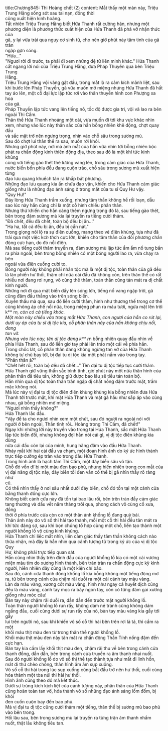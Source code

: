 title:Chương845: Thi Hoàng chết (2)
content:
Mắt thấy một màn này, Triệu Trung Hằng sống sót sau tai nạn, đồng thời<br>cũng xuất hiện kinh hoảng.<br>Tất nhiên Triệu Trung Hằng biết Hứa Thanh rất cường hãn, nhưng một<br>phương diện là phương thức xuất hiện của Hứa Thanh đã phá vỡ nhận thức của<br>gã, y lại vừa trải qua nguy cơ sinh tử, cho nên giờ phút này tâm tình của gã tràn<br>ngập gợn sóng.<br>"Hứa..."<br>"Ngươi rời đi trước, ta phải đi xem những đệ tử liên minh khác." Hứa Thanh<br>cắt ngang lời nói của Triệu Trung Hằng, đưa Pháp Thuyền qua bên Triệu Trung<br>Hằng.<br>Triệu Trung Hằng vội vàng gật đầu, trong mắt lộ ra cảm kích mãnh liệt, sau<br>khi bước lên Pháp Thuyền, gã vừa muốn mở miệng nhưng Hứa Thanh đã hất<br>tay áo lên, một cỗ đại lực lập tức rơi vào thân thuyền hình con Phượng xa hoa<br>của gã.<br>Pháp Thuyền lập tức vang lên tiếng nổ, tốc độ được gia trì, vội vã lao ra bên<br>ngoài Thi Cấm.<br>Thân thể Hứa Thanh nhoáng một cái, vừa muốn đi tới khu vực khác nhìn<br>xem, nhưng vào lúc này thần sắc của hắn bỗng nhiên khẽ động, chợt quay đầu<br>và sắc mặt trở nên ngưng trọng, nhìn vào chỗ sâu trong sương mù.<br>Sau đó chợt lui thân thể ra sau, muốn rời khỏi.<br>Nhưng giờ phút này, nơi mà ánh mắt của hắn vừa nhìn tới bỗng nhiên bộc<br>phát ra chấn động kinh thiên động địa, theo sau đó là một khí tức kinh khủng<br>cùng với tiếng gào thét thê lương vang lên, trong cảm giác của Hứa Thanh,<br>nước biển bốn phía đều đang cuộn trào, chỗ sâu trong sương mù xuất hiện từng<br>đạo lưu quang khuếch tán ra khắp bát phương.<br>Những đạo lưu quang kia ẩn chứa đạo vận, khiến cho Hứa Thanh cảm giác<br>giống như là những đạo ánh sáng ở trong mắt của tu sĩ Quy Hư vậy.<br>"Quy Hư!"<br>Đáy lòng Hứa Thanh trầm xuống, nhưng tâm thần không hề rối loạn, dẫu<br>sao lúc này hắn cũng chỉ là một cỗ hình chiếu phân thân.<br>Nhưng thứ khiến cho hắn càng thêm ngưng trọng đó là, sau tiếng gào thét,<br>bên trong đám sương mù kia lại truyền ra tiếng cười thảm.<br>"Đã chết, đều đã chết, toàn bộ đều bị ăn..."<br>"Ha ha, tất cả đều bị ăn, đều bị cắn nát."<br>Trong giọng nói lộ ra sự điên cuồng, mang theo vẻ điên khùng, tựa như đã<br>trải qua một việc k*ch th*ch cực lớn, khiến cho tâm thần của đối phương chấn<br>động cực hạn, do đó nổi điên.<br>Mà sau tiếng cười thảm truyền ra, đám sương mù lập tức ầm ầm nổ tung bắn<br>ra phía ngoài, bên trong bỗng nhiên có một bóng người lao ra, vừa chạy ra bên<br>ngoài vừa điên cuồng cười to.<br>Bóng người này không phải nhân tộc mà là một dị tộc, toàn thân của gã đều<br>là lân phiến hư thối, thậm chí nữa cái đầu đã không còn, trên thân thể có rất<br>nhiều nơi đang rơi rụng, vô cùng thê thảm, toàn thân cũng tản mát ra dị chất<br>kinh người.<br>Những nơi đi qua mặt biển dấy lên sóng lớn, tiếng nổ vang ngập trời, gã<br>cũng đâm đầu thẳng vào trên sóng biển.<br>Xuyên thấu mà qua, sau đó liền cười thảm, hình như thương thế trong cơ thể<br>cũng không áp chế nổi nữa, trong miệng phun ra máu tươi, ngửa mặt lên trời<br>k** r*n, còn có cả tiếng khóc.<br>Một màn này chiếu vào trong mắt Hứa Thanh, con ngươi của hắn co rút lại,<br>dưới uy áp của tu sĩ dị tộc kia, cỗ phân thân này của hắn không chịu nổi, đang<br>tan vỡ.<br>Nhưng vào lúc này, tên dị tộc đang k** r*n bỗng nhiên quay đầu nhìn về<br>phía Hứa Thanh, sau đó liền giơ tay phải lên trảo một cái về phía hắn.<br>Trong chốc lát, cỗ phân thân đang không ngừng tan vỡ của Hứa Thanh<br>không tự chủ bay tới, bị đại tu dị tộc kia một phát nắm vào trong tay.<br>"Phân thân à?"<br>"Chết hết rồi, toàn bộ đều đã chết..." Tên đại tu dị tộc tiếp tục cười thảm.<br>Hứa Thanh giữ vững thần sắc bình tĩnh, giờ phút này một nửa thân hình của<br>phân thân đã tiêu tán, không giữ được bao lâu sẽ tiêu tán toàn bộ.<br>Hắn nhìn qua dị tộc toàn thân tràn ngập dị chất nồng đậm trước mặt, trầm<br>mặc không nói.<br>Mà lúc này vị đại tu dị tộc điên điên khùng khùng kia bỗng nhiên đưa Hứa<br>Thanh tới trước mặt, khi mặt Hứa Thanh và mặt gã hầu như sắp áp vào cùng<br>nhau, gã bỗng nhiên mở miệng.<br>"Ngươi nhìn thấy không?"<br>Hứa Thanh lắc đầu.<br>"Vậy để ta cho ngươi nhìn xem một chút, sau đó ngươi ra ngoài nói với<br>người ở bên ngoài, Thần tỉnh rồi...Hoàng trong Thi Cấm, đã chết!"<br>Ngay khi những lời này truyền vào trong tai Hứa Thanh, sắc mặt Hứa Thanh<br>lập tức biến đổi, nhưng không đợi hắn nói cái gì, vị dị tộc điên khùng kia dùng<br>nữa cái đầu còn lại của mình, hung hăng đâm vào đầu Hứa Thanh.<br>Nháy mắt khi hai cái đầu va chạm, một đoạn hình ảnh do ký ức hình thành<br>trực tiếp cưỡng ép tràn vào trong đầu Hứa Thanh.<br>Trong hình ảnh là hạch tâm Thi Cấm, một đáy biển sâu vô tận.<br>Chỗ đó vốn dĩ bị một màu đen bao phủ, nhưng hiển nhiên trong con mắt của<br>vị đại năng dị tộc này, đáy biển tối đen vẫn có thể bị gã nhìn thấy rõ ràng như<br>cũ.<br>Có thể nhìn thấy ở nơi sâu nhất dưới đáy biển, chỗ đó tồn tại một cánh cửa<br>bằng thanh đồng cực lớn.<br>Không biết cánh cửa này đã tồn tại bao lâu rồi, bên trên tràn đầy cảm giác<br>tang thương và dấu vết năm tháng trôi qua, phong cách vô cùng cổ xưa, đồng<br>thời ở phía trước cửa còn có một thân ảnh khổng lồ đang quỳ bái.<br>Thân ảnh này do vô số thi hài tạo thành, mỗi một cỗ thi hài đều tản mát ra<br>khí tức đáng sợ, sau khi bọn chúng tổ hợp cùng một chỗ, liền tạo thành một<br>người khổng lồ vô cùng kinh khủng.<br>Hứa Thanh chỉ liếc mắt nhìn, liền cảm giác thấy tâm thần không cách nào<br>thừa nhận, mà đây là hắn nhìn qua cảnh tượng từ trong ký ức của vị dị tộc Quy<br>Hư, không phải trực tiếp quan sát.<br>Hắn cũng nhìn thấy trên đỉnh đầu của người khổng lồ kia có một cái vương<br>miện màu tím do xương hình thành, bên tràn tràn ra chấn động cực kỳ kinh<br>người, hiển nhiên đây cũng là một kiện chí bảo.<br>Sau đó, cánh cửa thanh đồng khổng lồ kia bỗng không một tiếng động mở<br>ra, từ bên trong cánh cửa chậm rãi duỗi ra một cái cánh tay màu vàng.<br>Làn da màu vàng, xương cốt màu vàng, hình như ngay cả huyết dịch cũng<br>đều là màu vàng, cánh tay mọc ra bảy ngón tay, còn có từng đám gai xương<br>giống như móc câu!<br>Bàn tay này chậm rãi duỗi ra, dần dần đến trước mặt người khổng lồ.<br>Toàn thân người khổng lồ run rẩy, không dám né tránh cũng không dám<br>ngẩng đầu, cuối cùng dưới sự run rẩy của nó, bàn tay màu vàng kia gẩy tới gẩy<br>lui trên người nó, sau khi khiến vô số cỗ thi hài bên trên rơi lả tả, thì cầm ra một<br>khối máu thịt màu đen từ trong thân thể người khổng lồ.<br>Khối máu thịt màu đen này tản mát ra chấn động Thần Tính nồng đậm đến<br>cực hạn.<br>Bàn tay kia cầm lấy khối thịt màu đen, chậm rãi thu về bên trong cánh cửa<br>thanh đồng, dần dần, bên trong cánh cửa truyền ra âm thanh nhai nuốt.<br>Sau đó người khổng lồ do vô số thi thể tạo thành tựa như mất đi linh hồn,<br>mất đi thứ chèo chống, thân hình ầm ầm sụp xuống.<br>Vô số cỗ thi hài trong lúc sụp xuống cũng bắt đầu trở nên hư thối, cuối cùng<br>hóa thành một tòa núi thi hài hư thối.<br>Hình ảnh cũng theo đó mà kết thúc.<br>Dưới sự trùng kích kịch liệt của cảnh tượng này, phân thân của Hứa Thanh<br>cũng hoàn toàn tan vỡ, hóa thành vô số những đạo ánh sáng lốm đốm, bị khói<br>đen cuồn cuộn bay đến bao phủ.<br>Mà vị đại tu dị tộc cũng cười thảm một tiếng, thân thể bị sương mù bao phủ<br>vào bên trong.<br>Hồi lâu sau, bên trong sương mù lại truyền ra từng trận âm thanh nhắm<br>nuốt, thật lâu không tiêu tan.